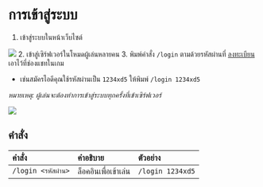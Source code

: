 # การเข้าสู่ระบบ
1. เข้าสู่ระบบในหน้าเว็บไซต์

![](https://i.imgur.com/A4Tfc9B.jpeg)
2. เข้าสู่เซิร์ฟเวอร์ในโหมดผู้เล่นหลายคน
3. พิมพ์คำสั่ง `/login` ตามด้วยรหัสผ่านที่ [ลงทะเบียน](/wiki/register) เอาไว้ที่ช่องแชทในเกม
   - เช่นสมัครไอดีคุณใช้รหัสผ่านเป็น `1234xd5` ให้พิมพ์ `/login 1234xd5`

*หมายเหตุ: ผู้เล่นจะต้องทำการเข้าสู่ระบบทุกครั้งที่เข้าเซิร์ฟเวอร์*

![](https://i.imgur.com/dyKuzTu.png)

## คำสั่ง 
| คำสั่ง | คำอธิบาย | ตัวอย่าง |
| :-- | :-- | :-- |
| `/login <รหัสผ่าน>` | ล็อคอินเพื่อเข้าเล่น | `/login 1234xd5` |
